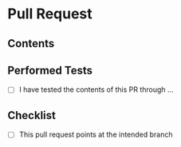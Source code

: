 # Pull Request

## Contents

## Performed Tests

- [ ] I have tested the contents of this PR through ...

## Checklist

- [ ] This pull request points at the intended branch

